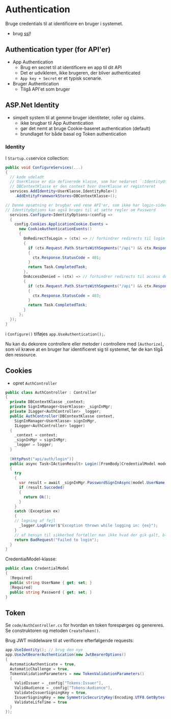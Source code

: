 # Authentication
Bruge credentials til at identificere en bruger i systemet.
- brug [ssl](ssl.md)!

## Authentication typer (for API'er)
- App Authentication
  - Brug en secret til at identificere en app til dit API
  - Det er udvikleren, ikke brugeren, der bliver authenticated
  - `App key + Secret` er et typisk scenarie.
- Bruger Authentication
  - Tilgå API'et som bruger

## ASP.Net Identity
- simpelt system til at gemme bruger identiteter, roller og claims.
  - ikke brugbar til App Authentication
  - gør det nemt at bruge Cookie-baseret authentication (default)
  - brundlaget for både basal og Token authentication
  
### Identity
I `Startup.cs`service collection:
```c#
public void ConfigureServices(...)
{
  // kode udeladt
  // UserKlasse er din definerede klasse, som har nedarvet `:IdentityUser`
  // DBContextKlasse er den context hvor UserKlasse er registreret
  services.AddIdentity<UserKlasse,IdentityRole>() 
    .AddEntityFrameworkStores<DBContextKlasse>(); 

// Denne opsætning er brugbar ved rene API'er, som ikke har login-sider
// IdentityOptions kan også bruges til at sætte regler om Password
  services.Configure<IdentityOptions>(config => 
  {
    config.Cookies.ApplicationCookie.Events =
      new CookieAuthenticationEvents()
      {
        OnRedirectToLogin = (ctx) => // forhindrer redirects til login og sætter statuskoden til 401
        {
          if (ctx.Request.Path.StartsWithSegments("/api") && ctx.Response.StatusCode == 200)
          {
            ctx.Response.StatusCode = 401;
          }
          return Task.CompletedTask;
        },
        OnAccessDenied = (ctx) => // forhindrer redirects til access denied og sætter statuskoden til 403
        {
          if (ctx.Request.Path.StartsWithSegments("/api") && ctx.Response.StatusCode == 200)
          {
            ctx.Response.StatusCode = 403;
          }
          return Task.CompletedTask;
        }
      };
  });
}
```

i `Configure()` tilføjes `app.UseAuthentication();`.

Nu kan du dekorere controllere eller metoder i controllere med `[Authorize]`, som vil kræve at en bruger har identificeret sig til systemet, før de kan tilgå den ressource.

## Cookies
- opret `AuthController`
```c#
public class AuthController : Controller
{
  private DBContextKlasse _context;
  private SignInManager<UserKlasse> _signInMgr;
  private ILogger<AuthController> _logger;
  public AuthController(DBContextKlasse context, 
    SignInManager<UserKlasse> signInMgr, 
    ILogger<AuthController> logger)
  {
    _context = context;
    _signInMgr = signInMgr;
    _logger = logger;
  }
  
  [HttpPost("api/auth/login")]
  public async Task<IActionResult> Login([FromBody]CredentialModel model)
  {
    try 
    {
      var result = await _signInMgr.PasswordSignInAsync(model.UserName, model.Password, false, false)
      if (result.Succeded)
      {
        return Ok();
      }
    }
    catch (Exception ex)
    {
    // logning af fejl
      _logger.LogError($"Exception thrown while logging in: {ex}");
    }
    // af hensyn til sikkerhed fortæller man ikke hvad der gik galt, blot at login ikke lykkedes
    return BadRequest("Failed to login");
  }
}
```

CredentialModel-klasse:
```c#
public class CredentialModel
{
  [Required]
  public string UserName { get; set; }
  [Required]
  public string Password { get; set; }
}
```

## Token
Se `code/AuthController.cs` for hvordan en token forespørges og genereres. Se construktoren og metoden `CreateToken()`.

Brug JWT middelware til at verificere efterfølgende requests:
```c#
app.UseIdentity(); // brug den nye
app.UseJwtBearerAuthentication(new JwtBearerOptions()
{
  AutomaticAuthenticate = true,
  AutomaticChallenge = true,
  TokenValidationParameters = new TokenValidationParameters()
  {
    ValidIssuer = _config["Tokens:Issuer"],
    ValidAudience = _config["Tokens:Audience"],
    ValidateIssuerSigningKey = true,
    IssuerSigningKey = new SymmetricSecurityKey(Encoding.UTF8.GetBytes(_config["Tokens:Key"])),
    ValidateLifeTime = true
  }
});

```
